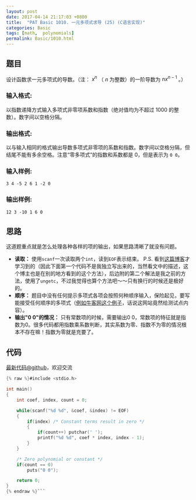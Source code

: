```yaml
---
layout: post
date: 2017-04-14 21:17:03 +0800
title:  "PAT Basic 1010. 一元多项式求导 (25) (C语言实现)"
categories: Basic
tags: [math,  polynomials]
permalink: Basic/1010.html
---
```


## 题目

设计函数求一元多项式的导数。（注： $x^n$ （ $n$ 为整数）的一阶导数为 $n x^{n-1}$ 。）

### 输入格式:

以指数递降方式输入多项式非零项系数和指数（绝对值均为不超过 1000 的整数）。数字间以空格分隔。

### 输出格式:

以与输入相同的格式输出导数多项式非零项的系数和指数。数字间以空格分隔，但结尾不能有多余空格。注意“零多项式”的指数和系数都是 0，但是表示为 `0 0`。

### 输入样例:

    
    
    3 4 -5 2 6 1 -2 0
    

### 输出样例:

    
    
    12 3 -10 1 6 0
    



## 思路


这道题重点就是怎么处理各种各样的项的输出，如果思路清晰了就没有问题。
- **读取：** 使用`scanf`一次读取两个`int`，读到`EOF`表示结束。
P.S. 看到[这篇博客](http://blog.csdn.net/xtzmm1215/article/details/38408583)才学习到的（因此下面第一个代码不是我独立写出来的，当然看文中的描述，这个博主也是在别的地方看到的这个方法），后边附的第二个解法是我之前的方法，使用了`ungetc`，不过我觉得也算个方法吧～～只有换行的时候还是极好的。
- **顺序：** 题目中没有任何提示多项式各项会按照何种顺序输入，保险起见，要写能接受任何顺序的多项式（[例如牛客网这个例子](https://uploadfiles.nowcoder.com/images/20160606/344844_1465210468549_0B86F9634741D02D711276ABB9436874)，话说这网站竟然给测试点内容）。
- **输出"0 0"的情况：** 只有常数项的时候，需要输出0 0，常数项的特征就是指数为0。很多代码都用指数乘系数判断，其实系数为零、指数不为零的情况根本不存在嘛！指数为零就是充要了。

## 代码

[最新代码@github](https://github.com/OliverLew/PAT/blob/master/PATBasic/1010.c)，欢迎交流
```c
{% raw %}#include <stdio.h>

int main()
{
    int coef, index, count = 0;

    while(scanf("%d %d", &coef, &index) != EOF)
    {
        if(index) /* Constant terms result in zero */
        {
            if(count++) putchar(' ');
            printf("%d %d", coef * index, index - 1);
        }
    }

    /* Zero polynomial or constant */
    if(count == 0)
        puts("0 0");

    return 0;
}
{% endraw %}```